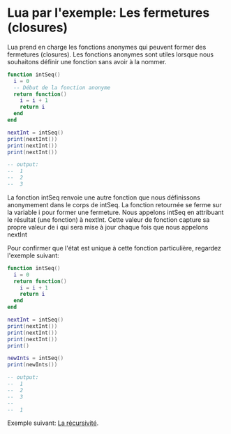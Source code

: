 # Lua par l'exemple: Les fermetures (closures)

Lua prend en charge les fonctions anonymes qui peuvent former des fermetures (closures). Les fonctions anonymes sont utiles lorsque nous souhaitons définir une fonction sans avoir à la nommer.
```lua
function intSeq()
  i = 0
  -- Début de la fonction anonyme
  return function()
    i = i + 1
    return i
  end
end

nextInt = intSeq()
print(nextInt())
print(nextInt())
print(nextInt())

-- output:
--  1
--  2
--  3
```

La fonction intSeq renvoie une autre fonction que nous définissons anonymement dans le corps de intSeq. La fonction retournée se ferme sur la variable i pour former une fermeture.
Nous appelons intSeq en attribuant le résultat (une fonction) à nextInt. Cette valeur de fonction capture sa propre valeur de i qui sera mise à jour chaque fois que nous appelons nextInt

Pour confirmer que l'état est unique à cette fonction particulière, regardez l'exemple suivant:
```lua
function intSeq()
  i = 0
  return function()
    i = i + 1
    return i
  end
end

nextInt = intSeq()
print(nextInt())
print(nextInt())
print(nextInt())
print()

newInts = intSeq()
print(newInts())

-- output:
--  1
--  2
--  3
--
--  1
```

Exemple suivant: [La récursivité](recursivite.md).